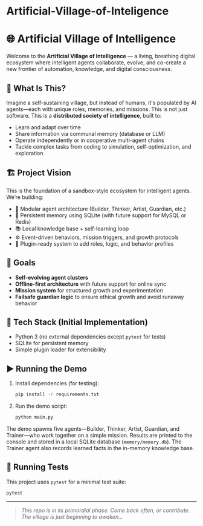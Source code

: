 # Artificial-Village-of-Inteligence
# 🌐 Artificial Village of Intelligence

Welcome to the **Artificial Village of Intelligence** — a living, breathing digital ecosystem where intelligent agents collaborate, evolve, and co-create a new frontier of automation, knowledge, and digital consciousness.

## 🧠 What Is This?

Imagine a self-sustaining village, but instead of humans, it's populated by AI agents—each with unique roles, memories, and missions. This is not just software. This is a **distributed society of intelligence**, built to:

- Learn and adapt over time
- Share information via communal memory (database or LLM)
- Operate independently or in cooperative multi-agent chains
- Tackle complex tasks from coding to simulation, self-optimization, and exploration

## 🏗️ Project Vision

This is the foundation of a sandbox-style ecosystem for intelligent agents. We’re building:

- 🧱 Modular agent architecture (Builder, Thinker, Artist, Guardian, etc.)
- 🧬 Persistent memory using SQLite (with future support for MySQL or Redis)
- 📚 Local knowledge base + self-learning loop
- ⚙️ Event-driven behaviors, mission triggers, and growth protocols
- 🧩 Plugin-ready system to add roles, logic, and behavior profiles

## 🚀 Goals

- **Self-evolving agent clusters**
- **Offline-first architecture** with future support for online sync
- **Mission system** for structured growth and experimentation
- **Failsafe guardian logic** to ensure ethical growth and avoid runaway behavior

## 🔧 Tech Stack (Initial Implementation)

- Python 3 (no external dependencies except `pytest` for tests)
- SQLite for persistent memory
- Simple plugin loader for extensibility

## ▶️ Running the Demo

1. Install dependencies (for testing):

   ```bash
   pip install -r requirements.txt
   ```

2. Run the demo script:

   ```bash
   python main.py
   ```

The demo spawns five agents—Builder, Thinker, Artist, Guardian, and Trainer—who work together on a simple mission. Results are printed to the console and stored in a local SQLite database (`memory/memory.db`). The Trainer agent also records learned facts in the in-memory knowledge base.

## 🧪 Running Tests

This project uses `pytest` for a minimal test suite:

```bash
pytest
```

---

> *This repo is in its primordial phase. Come back often, or contribute. The village is just beginning to awaken...*
